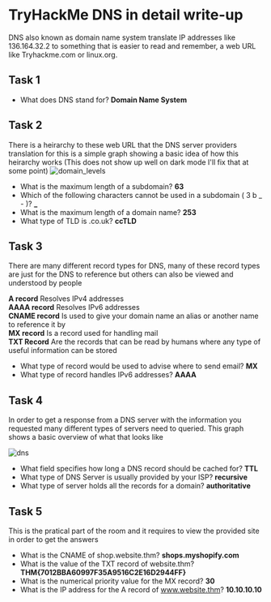 # TryHackMe DNS in detail write-up
DNS also known as domain name system translate IP addresses like 136.164.32.2 to something that is easier to read and remember, a web URL like Tryhackme.com or linux.org.

## Task 1 
* What does DNS stand for? **Domain Name System**

## Task 2
There is a heirarchy to these web URL that the DNS server providers translation for this is a simple graph  showing a basic idea of how this heirarchy works (This does not show up well on dark mode I'll fix that at some point)
![domain_levels](https://user-images.githubusercontent.com/64501695/160914980-7500582b-d318-4eec-872f-5e8a95be807d.png)

* What is the maximum length of a subdomain? **63**
* Which of the following characters cannot be used in a subdomain ( 3 b _ - )? **_**
* What is the maximum length of a domain name? **253**
* What type of TLD is .co.uk? **ccTLD**

## Task 3
There are many different record types for DNS, many of these record types are just for the DNS to reference but others can also be viewed and understood by people

**A record** Resolves IPv4 addresses                                                                                                                       
**AAAA record** Resolves IPv6 addresses                                                                                                                     
**CNAME record** Is used to give your domain name an alias or another name to reference it by                                                               
**MX record** Is a record used for handling mail                                                                                                           
**TXT Record** Are the records that can be read by humans where any type of useful information can be stored                                               

* What type of record would be used to advise where to send email? **MX**
* What type of record handles IPv6 addresses? **AAAA**

## Task 4
In order to get a response from a DNS server with the information you requested many different types of servers need to queried. This graph shows a basic overview of what that looks like 

![dns](https://user-images.githubusercontent.com/64501695/160916325-3c2a6589-f811-498d-b27a-7d9b457e07db.png)
* What field specifies how long a DNS record should be cached for? **TTL**
* What type of DNS Server is usually provided by your ISP? **recursive**
* What type of server holds all the records for a domain? **authoritative**

## Task 5
This is the pratical part of the room and it requires to view the provided site in order to get the answers
* What is the CNAME of shop.website.thm? **shops.myshopify.com**
* What is the value of the TXT record of website.thm? **THM{7012BBA60997F35A9516C2E16D2944FF}**
* What is the numerical priority value for the MX record? **30**
* What is the IP address for the A record of www.website.thm? **10.10.10.10**
